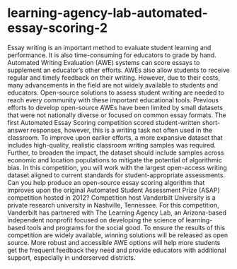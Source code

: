 # learning-agency-lab-automated-essay-scoring-2  
Essay writing is an important method to evaluate student learning and performance. It is also time-consuming for educators to grade by hand. Automated Writing Evaluation (AWE) systems can score essays to supplement an educator’s other efforts. AWEs also allow students to receive regular and timely feedback on their writing. However, due to their costs, many advancements in the field are not widely available to students and educators. Open-source solutions to assess student writing are needed to reach every community with these important educational tools.
Previous efforts to develop open-source AWEs have been limited by small datasets that were not nationally diverse or focused on common essay formats. The first Automated Essay Scoring competition scored student-written short-answer responses, however, this is a writing task not often used in the classroom. To improve upon earlier efforts, a more expansive dataset that includes high-quality, realistic classroom writing samples was required. Further, to broaden the impact, the dataset should include samples across economic and location populations to mitigate the potential of algorithmic bias.
In this competition, you will work with the largest open-access writing dataset aligned to current standards for student-appropriate assessments. Can you help produce an open-source essay scoring algorithm that improves upon the original Automated Student Assessment Prize (ASAP) competition hosted in 2012?
Competition host Vanderbilt University is a private research university in Nashville, Tennessee. For this competition, Vanderbilt has partnered with The Learning Agency Lab, an Arizona-based independent nonprofit focused on developing the science of learning-based tools and programs for the social good.
To ensure the results of this competition are widely available, winning solutions will be released as open source. More robust and accessible AWE options will help more students get the frequent feedback they need and provide educators with additional support, especially in underserved districts.
